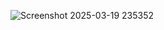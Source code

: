 ![Screenshot 2025-03-19 235352](https://github.com/user-attachments/assets/801e2a01-3c51-4843-a75a-2d508f3cdd88)
